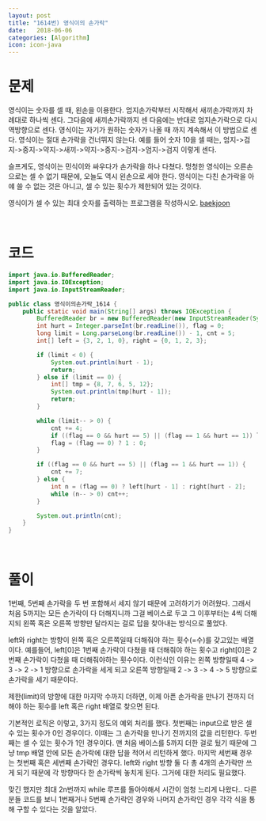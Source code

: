 ```yaml
---
layout: post
title: "1614번) 영식이의 손가락"
date:   2018-06-06
categories: [Algorithm]
icon: icon-java
---
```


# 문제
영식이는 숫자를 셀 때, 왼손을 이용한다. 엄지손가락부터 시작해서 새끼손가락까지 차례대로 하나씩 센다. 그다음에 새끼손가락까지 센 다음에는 반대로 엄지손가락으로 다시 역방향으로 센다. 영식이는 자기가 원하는 숫자가 나올 때 까지 계속해서 이 방법으로 센다. 영식이는 절대 손가락을 건너뛰지 않는다. 예를 들어 숫자 10을 셀 때는, 엄지->검지->중지->약지->새끼->약지->중지->검지->엄지->검지 이렇게 센다.

슬프게도, 영식이는 민식이와 싸우다가 손가락을 하나 다쳤다. 멍청한 영식이는 오른손으로는 셀 수 없기 때문에, 오늘도 역시 왼손으로 세야 한다. 영식이는 다친 손가락을 아얘 쓸 수 없는 것은 아니고, 셀 수 있는 횟수가 제한되어 있는 것이다.

영식이가 셀 수 있는 최대 숫자를 출력하는 프로그램을 작성하시오. [baekjoon](https://www.acmicpc.net/problem/1614)

<br>

# 코드
```java
import java.io.BufferedReader;
import java.io.IOException;
import java.io.InputStreamReader;

public class 영식이의손가락_1614 {
    public static void main(String[] args) throws IOException {
        BufferedReader br = new BufferedReader(new InputStreamReader(System.in));
        int hurt = Integer.parseInt(br.readLine()), flag = 0;
        long limit = Long.parseLong(br.readLine()) - 1, cnt = 5;
        int[] left = {3, 2, 1, 0}, right = {0, 1, 2, 3};

        if (limit < 0) {
            System.out.println(hurt - 1);
            return;
        } else if (limit == 0) {
            int[] tmp = {8, 7, 6, 5, 12};
            System.out.println(tmp[hurt - 1]);
            return;
        }

        while (limit-- > 0) {
            cnt += 4;
            if ((flag == 0 && hurt == 5) || (flag == 1 && hurt == 1)) limit++;
            flag = (flag == 0) ? 1 : 0;
        }

        if ((flag == 0 && hurt == 5) || (flag == 1 && hurt == 1)) {
            cnt += 7;
        } else {
            int n = (flag == 0) ? left[hurt - 1] : right[hurt - 2];
            while (n-- > 0) cnt++;
        }

        System.out.println(cnt);
    }
}
```

<br>

# 풀이
1번째, 5번째 손가락을 두 번 포함해서 세지 않기 때문에 고려하기가 어려웠다. 그래서 처음 5까지는 모든 손가락이 다 더해지니까 그걸 베이스로 두고 그 이후부터는 4씩 더해지되 왼쪽 혹은 오른쪽 방향만 달라지는 걸로 답을 찾아내는 방식으로 풀었다. 

left와 right는 방향이 왼쪽 혹은 오른쪽일때 더해줘야 하는 횟수(=수)를 갖고있는 배열이다. 예를들어, left[0]은 1번째 손가락이 다쳤을 때 더해줘야 하는 횟수고 right[0]은 2번째 손가락이 다쳤을 때 더해줘야하는 횟수이다. 이런식인 이유는 왼쪽 방향일때 4 -> 3 -> 2 -> 1 방향으로 손가락을 세게 되고 오른쪽 방향일때 2 -> 3 -> 4 -> 5 방향으로 손가락을 세기 때문이다.

제한(limit)의 방향에 대한 마지막 수까지 더하면, 이제 아픈 손가락을 만나기 전까지 더해야 하는 횟수를 left 혹은 right 배열로 찾으면 된다.

기본적인 로직은 이렇고, 3가지 정도의 예외 처리를 했다. 첫번째는 input으로 받은 셀 수 있는 횟수가 0인 경우이다. 이때는 그 손가락을 만나기 전까지의 값을 리턴한다. 두번째는 셀 수 있는 횟수가 1인 경우이다. 맨 처음 베이스를 5까지 더한 걸로 뒀기 때문에 그냥 tmp 배열 안에 모든 손가락에 대한 답을 적어서 리턴하게 했다. 마지막 세번째 경우는 첫번째 혹은 세번째 손가락인 경우다. left와 right 방향 둘 다 총 4개의 손가락만 쓰게 되기 때문에 각 방향마다 한 손가락씩 놓치게 된다. 그거에 대한 처리도 필요했다.

맞긴 했지만 최대 2n번까지 while 루프를 돌아야해서 시간이 엄청 느리게 나왔다.. 다른 분들 코드를 보니 1번째거나 5번째 손가락인 경우와 나머지 손가락인 경우 각각 식을 통해 구할 수 있다는 것을 알았다.